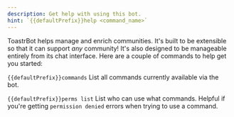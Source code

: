 ```yaml
---
description: Get help with using this bot.
hint: `{{defaultPrefix}}help <command_name>`
---
```


ToastrBot helps manage and enrich communities. It's built to be extensible so that it can support _any_ community! It's also designed to be manageable entirely from its chat interface. Here are a couple of commands to help get you started:

`{{defaultPrefix}}commands`
List all commands currently available via the bot.

`{{defaultPrefix}}perms list`
List who can use what commands. Helpful if you're getting `permission denied` errors when trying to use a command.
